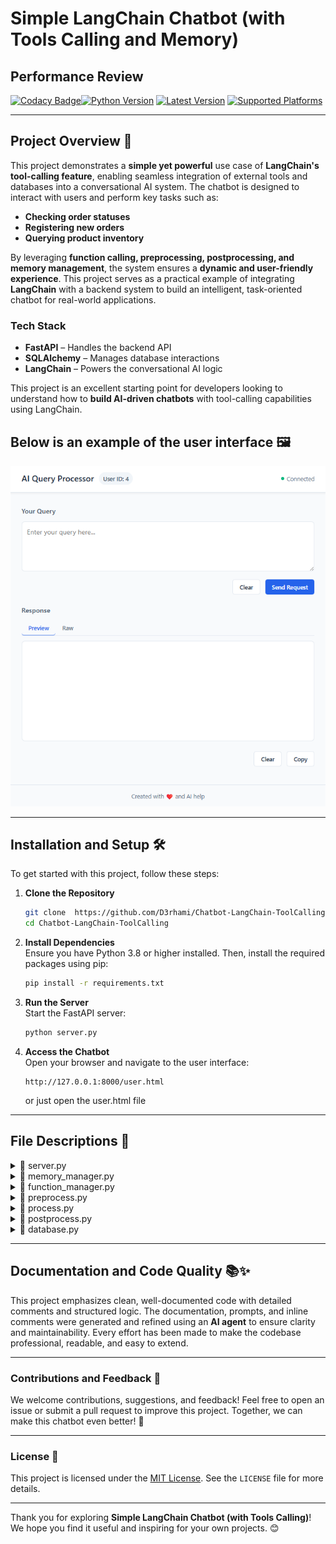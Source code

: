 # Simple LangChain Chatbot (with Tools Calling and Memory)

## Performance Review

[![Codacy Badge](https://app.codacy.com/project/badge/Grade/e96025ba3e9741a59877775df43355fa)](https://app.codacy.com/gh/D3rhami/Chatbot-LangChain-ToolCalling/dashboard?utm_source=gh&utm_medium=referral&utm_content=&utm_campaign=Badge_grade)[![Python Version](https://img.shields.io/badge/python-3.11-blue)](https://www.python.org/)
[![Latest Version](https://img.shields.io/pypi/v/langchain?label=langchain)](https://pypi.org/project/langchain/)
[![Supported Platforms](https://img.shields.io/badge/platform-linux%20|%20macOS%20|%20windows-green)](https://github.com/your-repo/simple-langchain-chatbot)

---

## Project Overview 🌟

This project demonstrates a **simple yet powerful** use case of **LangChain's tool-calling feature**, enabling seamless
integration of external tools and databases into a conversational AI system. The chatbot is designed to interact with
users and perform key tasks such as:

- **Checking order statuses**
- **Registering new orders**
- **Querying product inventory**

By leveraging **function calling, preprocessing, postprocessing, and memory management**, the system ensures a **dynamic
and user-friendly experience**. This project serves as a practical example of integrating **LangChain** with a backend
system to build an intelligent, task-oriented chatbot for real-world applications.

### **Tech Stack**

- **FastAPI** – Handles the backend API
- **SQLAlchemy** – Manages database interactions
- **LangChain** – Powers the conversational AI logic

This project is an excellent starting point for developers looking to understand how to **build AI-driven chatbots**
with
tool-calling capabilities using LangChain.

## Below is an example of the user interface 🖼️

![User Interface](Screenshot%20ui.png )

---

## Installation and Setup 🛠️

To get started with this project, follow these steps:

1. **Clone the Repository**
   ```bash
   git clone  https://github.com/D3rhami/Chatbot-LangChain-ToolCalling.git
   cd Chatbot-LangChain-ToolCalling
   ```

2. **Install Dependencies**  
   Ensure you have Python 3.8 or higher installed. Then, install the required packages using pip:
   ```bash
   pip install -r requirements.txt
   ```

3. **Run the Server**  
   Start the FastAPI server:
   ```bash
   python server.py
   ```

4. **Access the Chatbot**  
   Open your browser and navigate to the user interface:
   ```
   http://127.0.0.1:8000/user.html
   ```
   or just open the user.html file

---

## File Descriptions 📂

<details> <summary>📄 server.py</summary> 
This file sets up the FastAPI server, handles incoming requests, and manages the chatbot's interaction flow. </details>

<details> 
<summary>📄 memory_manager.py</summary> 
This file manages conversation memory for users, ensuring that the chatbot can maintain context across multiple interactions. </details>

<details> 
<summary>📄 function_manager.py</summary> 
This file manages the registration, execution, and response handling of functions that interact with the database and other systems.
</details>

<details>
<summary>📄 preprocess.py</summary> 
This file preprocesses user queries to understand intent and extract entities, preparing the input for function execution.
</details>

<details> 
<summary>📄 process.py</summary>
This file processes the user intent, executes the appropriate function, and generates follow-up questions if needed. </details>

<details> <summary>📄 postprocess.py</summary> 
This file handles the postprocessing of function results, generating human-friendly responses in HTML format. </details>

<details> 
<summary>📄 database.py</summary> 
This file handles all database interactions, including querying the database schema, checking order status, registering new orders, and checking product inventory.
</details>

--- 

## Documentation and Code Quality 📚✨

This project emphasizes clean, well-documented code with detailed comments and structured logic. The documentation,
prompts, and inline comments were generated and refined using an **AI agent** to ensure clarity and maintainability.
Every effort has been made to make the codebase professional, readable, and easy to extend.

---

### Contributions and Feedback 🤝

We welcome contributions, suggestions, and feedback! Feel free to open an issue or submit a pull request to improve this
project. Together, we can make this chatbot even better! 🚀

---

### License 📰

This project is licensed under the [MIT License](LICENSE). See the `LICENSE` file for more details.

---

Thank you for exploring **Simple LangChain Chatbot (with Tools Calling)**! We hope you find it useful and inspiring for
your own projects. 😊